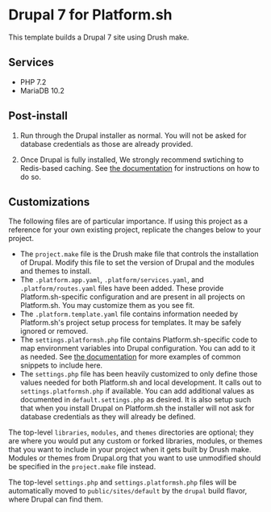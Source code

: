 # Drupal 7 for Platform.sh

This template builds a Drupal 7 site using Drush make.

## Services

* PHP 7.2
* MariaDB 10.2

## Post-install

1. Run through the Drupal installer as normal.  You will not be asked for database credentials as those are already provided.

2. Once Drupal is fully installed, We strongly recommend swtiching to Redis-based caching.  See [the documentation](https://docs.platform.sh/frameworks/drupal7/redis.html) for instructions on how to do so.

## Customizations

The following files are of particular importance.  If using this project as a reference for your own existing project, replicate the changes below to your project.

* The `project.make` file is the Drush make file that controls the installation of Drupal.  Modify this file to set the version of Drupal and the modules and themes to install.
* The `.platform.app.yaml`, `.platform/services.yaml`, and `.platform/routes.yaml` files have been added.  These provide Platform.sh-specific configuration and are present in all projects on Platform.sh.  You may customize them as you see fit.
* The `.platform.template.yaml` file contains information needed by Platform.sh's project setup process for templates.  It may be safely ignored or removed.
* The `settings.platformsh.php` file contains Platform.sh-specific code to map environment variables into Drupal configuration. You can add to it as needed. See [the documentation](https://docs.platform.sh/frameworks/drupal7.html) for more examples of common snippets to include here.
* The `settings.php` file has been heavily customized to only define those values needed for both Platform.sh and local development.  It calls out to `settings.platformsh.php` if available.  You can add additional values as documented in `default.settings.php` as desired.  It is also setup such that when you install Drupal on Platform.sh the installer will not ask for database credentials as they will already be defined.

The top-level `libraries`, `modules`, and `themes` directories are optional; they are where you would put any custom or forked libraries, modules, or themes that you want to include in your project when it gets built by Drush make.  Modules or themes from Drupal.org that you want to use unmodified should be specified in the `project.make` file instead.

The top-level `settings.php` and `settings.platformsh.php` files will be automatically moved to `public/sites/default` by the `drupal` build flavor, where Drupal can find them.
